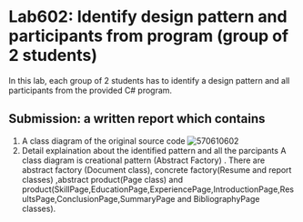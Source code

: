 ﻿# Lab602: Identify design pattern and participants from program (group of 2 students)

In this lab, each group of 2 students has to identify a design pattern and all participants 
from the provided C# program. 

## Submission: a written report which contains

1. A class diagram of the original source code
![570610602](http://www.uppic.com/uploads/14446602411.jpg)
2. Detail explaination about the identified pattern and all the parcipants
  A class diagram is creational pattern (Abstract  Factory) . There are abstract factory (Document class), concrete factory(Resume and report classes) ,abstract product(Page class) and product(SkillPage,EducationPage,ExperiencePage,IntroductionPage,ResultsPage,ConclusionPage,SummaryPage and BibliographyPage classes).
